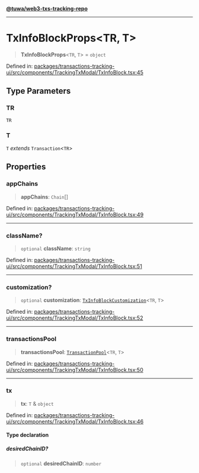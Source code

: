 [**@tuwa/web3-txs-tracking-repo**](../../../README.md)

***

# TxInfoBlockProps\<TR, T\>

> **TxInfoBlockProps**\<`TR`, `T`\> = `object`

Defined in: [packages/transactions-tracking-ui/src/components/TrackingTxModal/TxInfoBlock.tsx:45](https://github.com/TuwaIO/web3-transactions-tracking/blob/4a237b00ed848de7f49da6090247382e0e9beb07/packages/transactions-tracking-ui/src/components/TrackingTxModal/TxInfoBlock.tsx#L45)

## Type Parameters

### TR

`TR`

### T

`T` *extends* `Transaction`\<`TR`\>

## Properties

### appChains

> **appChains**: `Chain`[]

Defined in: [packages/transactions-tracking-ui/src/components/TrackingTxModal/TxInfoBlock.tsx:49](https://github.com/TuwaIO/web3-transactions-tracking/blob/4a237b00ed848de7f49da6090247382e0e9beb07/packages/transactions-tracking-ui/src/components/TrackingTxModal/TxInfoBlock.tsx#L49)

***

### className?

> `optional` **className**: `string`

Defined in: [packages/transactions-tracking-ui/src/components/TrackingTxModal/TxInfoBlock.tsx:51](https://github.com/TuwaIO/web3-transactions-tracking/blob/4a237b00ed848de7f49da6090247382e0e9beb07/packages/transactions-tracking-ui/src/components/TrackingTxModal/TxInfoBlock.tsx#L51)

***

### customization?

> `optional` **customization**: [`TxInfoBlockCustomization`](TxInfoBlockCustomization.md)\<`TR`, `T`\>

Defined in: [packages/transactions-tracking-ui/src/components/TrackingTxModal/TxInfoBlock.tsx:52](https://github.com/TuwaIO/web3-transactions-tracking/blob/4a237b00ed848de7f49da6090247382e0e9beb07/packages/transactions-tracking-ui/src/components/TrackingTxModal/TxInfoBlock.tsx#L52)

***

### transactionsPool

> **transactionsPool**: [`TransactionPool`](../../../web3-transactions-tracking-core/src/type-aliases/TransactionPool.md)\<`TR`, `T`\>

Defined in: [packages/transactions-tracking-ui/src/components/TrackingTxModal/TxInfoBlock.tsx:50](https://github.com/TuwaIO/web3-transactions-tracking/blob/4a237b00ed848de7f49da6090247382e0e9beb07/packages/transactions-tracking-ui/src/components/TrackingTxModal/TxInfoBlock.tsx#L50)

***

### tx

> **tx**: `T` & `object`

Defined in: [packages/transactions-tracking-ui/src/components/TrackingTxModal/TxInfoBlock.tsx:46](https://github.com/TuwaIO/web3-transactions-tracking/blob/4a237b00ed848de7f49da6090247382e0e9beb07/packages/transactions-tracking-ui/src/components/TrackingTxModal/TxInfoBlock.tsx#L46)

#### Type declaration

##### desiredChainID?

> `optional` **desiredChainID**: `number`
